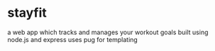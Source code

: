 # stayfit
a web app which tracks and manages your workout goals
built using node.js and express
uses pug for templating
